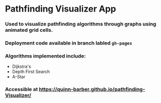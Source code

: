# Pathfinding Visualizer App

### Used to visualize pathfinding algorithms through graphs using animated grid cells.
### Deployment code available in branch labled `gh-pages`

### Algorithms implemented include:
* Dijkstra's
* Depth First Search
* A-Star

### Accessible at https://quinn-barber.github.io/pathfinding-Visualizer/
